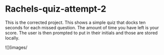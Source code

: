 # Rachels-quiz-attempt-2
This is the corrected project. This shows a simple quiz that docks ten seconds for each missed question. The amount of time you have left is your score. The user is then prompted to put in their initials and those are stored locally. 

![](images/
